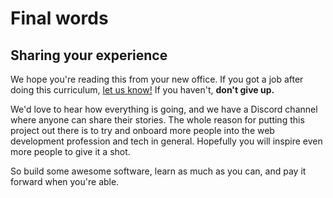 # Final words

## Sharing your experience

We hope you're reading this from your new office. If you got a job after doing this curriculum, [let us know!](https://discord.com/invite/fbFCkYabZB) If you haven't, **don't give up.** 

We'd love to hear how everything is going, and we have a Discord channel where anyone can share their stories. The whole reason for putting this project out there is to try and onboard more people into the web development profession and tech in general. Hopefully you will inspire even more people to give it a shot.

So build some awesome software, learn as much as you can, and pay it forward when you're able.

